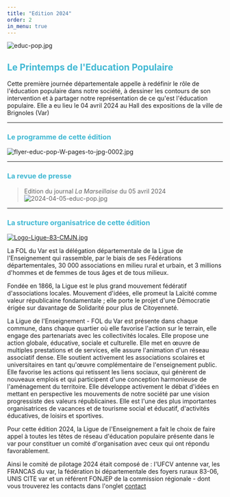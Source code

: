 ```yaml
---
title: "Edition 2024"
order: 2
in_menu: true
---
```

![educ-pop.jpg](https://i.postimg.cc/0yRRnqrB/educ-pop.jpg)

## <span style="color: #3FB8D3">Le Printemps de l'Education Populaire</span>

Cette première journée départementale appelle à redéfinir le rôle de l'éducation populaire dans notre société, à dessiner les contours de son intervention et à partager notre représentation de ce qu'est l'éducation populaire. Elle a eu lieu le 04 avril 2024 au Hall des expositions de la ville de Brignoles (Var)

---

###  <span style="color: #3FB8D3">Le programme de cette édition</span>

![flyer-educ-pop-W-pages-to-jpg-0002.jpg](https://i.postimg.cc/sx9RFWjP/flyer-educ-pop-W-pages-to-jpg-0002.jpg)

---

###  <span style="color: #3FB8D3">La revue de presse</span>

> Edition du journal _La Marseillaise_ du 05 avril 2024
![2024-04-05-educ-pop.jpg](https://i.postimg.cc/wTSCCkWc/2024-04-05-educ-pop.jpg)

----

###  <span style="color: #3FB8D3">La structure organisatrice de cette édition</span>

[![Logo-Ligue-83-CMJN.jpg](https://i.postimg.cc/NMxfLr2z/Logo-Ligue-83-CMJN.jpg)](https://fol83laligue.org/)

<span style="text-justify">La FOL du Var est la délégation départementale de la Ligue de l'Enseignement qui rassemble, par le biais de ses Fédérations départementales, 30 000 associations en milieu rural et urbain, et 3 millions d'hommes et de femmes de tous âges et de tous milieux.

Fondée en 1866, la Ligue est le plus grand mouvement fédératif d'associations locales. Mouvement d'idées, elle promeut la Laïcité comme valeur républicaine fondamentale ; elle porte le projet d'une Démocratie érigée sur davantage de Solidarité pour plus de Citoyenneté.

La Ligue de l'Enseignement - FOL du Var est présente dans chaque commune, dans chaque quartier où elle favorise l'action sur le terrain, elle engage des partenariats avec les collectivités locales. Elle propose une action globale, éducative, sociale et culturelle. Elle met en œuvre de multiples prestations et de services, elle assure l'animation d'un réseau associatif dense. Elle soutient activement les associations scolaires et universitaires en tant qu'œuvre complémentaire de l'enseignement public. Elle favorise les actions qui retissent les liens sociaux, qui génèrent de nouveaux emplois et qui participent d'une conception harmonieuse de l'aménagement du territoire. Elle développe activement le débat d'idées en mettant en perspective les mouvements de notre société par une vision progressiste des valeurs républicaines. Elle est l'une des plus importantes organisatrices de vacances et de tourisme social et éducatif, d'activités éducatives, de loisirs et sportives. 

Pour cette édition 2024, la Ligue de l'Enseignement a fait le choix de faire appel à toutes les têtes de réseau d'éducation populaire présente dans le var pour constituer un comité d'organisation avec ceux qui ont répondu favorablement. 

Ainsi le comité de pilotage 2024 était composé de : l'UFCV antenne var, les FRANCAS du var, la fédération bi départementale des foyers ruraux 83-06, UNIS CITE var et un référent FONJEP de la commission régionale - dont vous trouverez les contacts dans l'onglet [contact](https://educpop83.github.io/le-printemps-de-l-education-populaire/contact.html) 